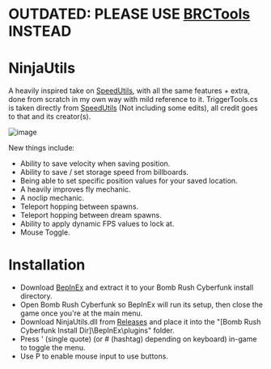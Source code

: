 # OUTDATED: PLEASE USE [BRCTools](https://github.com/Ninja-Cookie/BRCTools/) INSTEAD

# NinjaUtils

A heavily inspired take on [SpeedUtils](https://github.com/realJomoko/SpeedUtils/), with all the same features + extra, done from scratch in my own way with mild reference to it.
TriggerTools.cs is taken directly from [SpeedUtils](https://github.com/realJomoko/SpeedUtils/) (Not including some edits), all credit goes to that and its creator(s).

![image](https://github.com/Ninja-Cookie/NinjaUtils/assets/62808028/6de919cf-e9e5-4209-a220-d105a8f02031)

New things include:
- Ability to save velocity when saving position.
- Ability to save / set storage speed from billboards.
- Being able to set specific position values for your saved location.
- A heavily improves fly mechanic.
- A noclip mechanic.
- Teleport hopping between spawns.
- Teleport hopping between dream spawns.
- Ability to apply dynamic FPS values to lock at.
- Mouse Toggle.

# Installation
- Download [BepInEx](https://github.com/BepInEx/BepInEx/releases/) and extract it to your Bomb Rush Cyberfunk install directory.
- Open Bomb Rush Cyberfunk so BepInEx will run its setup, then close the game once you're at the main menu.
- Download NinjaUtils.dll from [Releases](https://github.com/Ninja-Cookie/NinjaUtils/releases) and place it into the "[Bomb Rush Cyberfunk Install Dir]\BepInEx\plugins" folder.
- Press ' (single quote) (or # (hashtag) depending on keyboard) in-game to toggle the menu.
- Use P to enable mouse input to use buttons.
